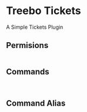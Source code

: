 # Treebo Tickets
A Simple Tickets Plugin

## Permisions
```

```

## Commands
```
 
```

## Command Alias
```
 
```
